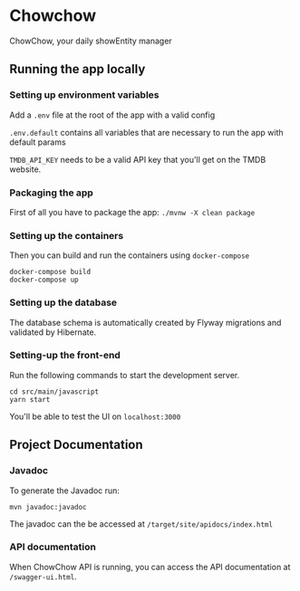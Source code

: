 # Chowchow
ChowChow, your daily showEntity manager

## Running the app locally

### Setting up environment variables
Add a `.env` file at the root of the app with a valid config

`.env.default` contains all variables that are necessary to run the app with default params

`TMDB_API_KEY` needs to be a valid API key that you'll get on the TMDB website.

### Packaging the app
First of all you have to package the app:
`./mvnw -X clean package`

### Setting up the containers
Then you can build and run the containers using `docker-compose`
```
docker-compose build
docker-compose up
```

### Setting up the database
The database schema is automatically created by Flyway migrations 
and validated by Hibernate.

### Setting-up the front-end
Run the following commands to start the development server.
```$xslt
cd src/main/javascript
yarn start
```
You'll be able to test the UI on `localhost:3000`

## Project Documentation

### Javadoc
To generate the Javadoc run:
```$xslt
mvn javadoc:javadoc
```
The javadoc can the be accessed at `/target/site/apidocs/index.html
`
### API documentation
When ChowChow API is running, you can access the API documentation at `/swagger-ui.html`.